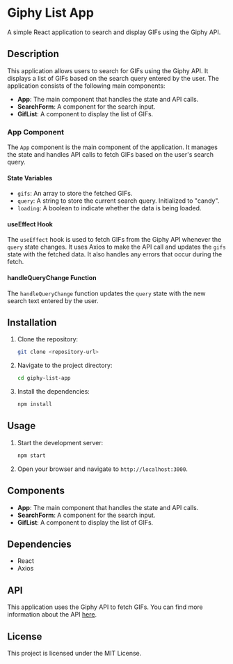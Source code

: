 # Giphy List App

A simple React application to search and display GIFs using the Giphy API.

## Description

This application allows users to search for GIFs using the Giphy API. It displays a list of GIFs based on the search query entered by the user. The application consists of the following main components:

- **App**: The main component that handles the state and API calls.
- **SearchForm**: A component for the search input.
- **GifList**: A component to display the list of GIFs.

### App Component

The `App` component is the main component of the application. It manages the state and handles API calls to fetch GIFs based on the user's search query.

#### State Variables

- `gifs`: An array to store the fetched GIFs.
- `query`: A string to store the current search query. Initialized to "candy".
- `loading`: A boolean to indicate whether the data is being loaded.

#### useEffect Hook

The `useEffect` hook is used to fetch GIFs from the Giphy API whenever the `query` state changes. It uses Axios to make the API call and updates the `gifs` state with the fetched data. It also handles any errors that occur during the fetch.

#### handleQueryChange Function

The `handleQueryChange` function updates the `query` state with the new search text entered by the user.

## Installation

1. Clone the repository:
    ```bash
    git clone <repository-url>
    ```
2. Navigate to the project directory:
    ```bash
    cd giphy-list-app
    ```
3. Install the dependencies:
    ```bash
    npm install
    ```

## Usage

1. Start the development server:
    ```bash
    npm start
    ```
2. Open your browser and navigate to `http://localhost:3000`.

## Components

- **App**: The main component that handles the state and API calls.
- **SearchForm**: A component for the search input.
- **GifList**: A component to display the list of GIFs.

## Dependencies

- React
- Axios

## API

This application uses the Giphy API to fetch GIFs. You can find more information about the API [here](https://developers.giphy.com/docs/api/endpoint#search).

## License

This project is licensed under the MIT License.